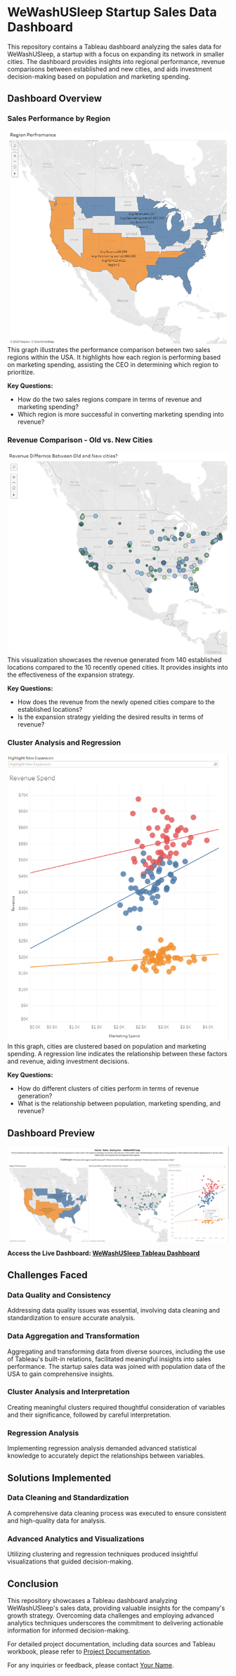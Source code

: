 # WeWashUSleep Startup Sales Data Dashboard

This repository contains a Tableau dashboard analyzing the sales data for WeWashUSleep, a startup with a focus on expanding its network in smaller cities. The dashboard provides insights into regional performance, revenue comparisons between established and new cities, and aids investment decision-making based on population and marketing spending.

## Dashboard Overview

### Sales Performance by Region
![Sales Performance by Region](img/p1.png)
This graph illustrates the performance comparison between two sales regions within the USA. It highlights how each region is performing based on marketing spending, assisting the CEO in determining which region to prioritize.

**Key Questions:**
- How do the two sales regions compare in terms of revenue and marketing spending?
- Which region is more successful in converting marketing spending into revenue?

### Revenue Comparison - Old vs. New Cities
![Revenue Comparison - Old vs. New Cities](img/p2.png)
This visualization showcases the revenue generated from 140 established locations compared to the 10 recently opened cities. It provides insights into the effectiveness of the expansion strategy.

**Key Questions:**
- How does the revenue from the newly opened cities compare to the established locations?
- Is the expansion strategy yielding the desired results in terms of revenue?

### Cluster Analysis and Regression
![Cluster Analysis and Regression](img/p3.png)
In this graph, cities are clustered based on population and marketing spending. A regression line indicates the relationship between these factors and revenue, aiding investment decisions.

**Key Questions:**
- How do different clusters of cities perform in terms of revenue generation?
- What is the relationship between population, marketing spending, and revenue?

## Dashboard Preview
![Overall Dashboard](img/dash.png)

**Access the Live Dashboard: [WeWashUSleep Tableau Dashboard](https://public.tableau.com/views/sales_data_analysis_for_startup/Dashboard1?:language=en-US&publish=yes&:display_count=n&:origin=viz_share_link)**

## Challenges Faced

### Data Quality and Consistency
Addressing data quality issues was essential, involving data cleaning and standardization to ensure accurate analysis.

### Data Aggregation and Transformation
Aggregating and transforming data from diverse sources, including the use of Tableau's built-in relations, facilitated meaningful insights into sales performance. The startup sales data was joined with population data of the USA to gain comprehensive insights.

### Cluster Analysis and Interpretation
Creating meaningful clusters required thoughtful consideration of variables and their significance, followed by careful interpretation.

### Regression Analysis
Implementing regression analysis demanded advanced statistical knowledge to accurately depict the relationships between variables.

## Solutions Implemented

### Data Cleaning and Standardization
A comprehensive data cleaning process was executed to ensure consistent and high-quality data for analysis.

### Advanced Analytics and Visualizations
Utilizing clustering and regression techniques produced insightful visualizations that guided decision-making.

## Conclusion

This repository showcases a Tableau dashboard analyzing WeWashUSleep's sales data, providing valuable insights for the company's growth strategy. Overcoming data challenges and employing advanced analytics techniques underscores the commitment to delivering actionable information for informed decision-making.

For detailed project documentation, including data sources and Tableau workbook, please refer to [Project Documentation](link_to_documentation).

For any inquiries or feedback, please contact [Your Name](link_to_contact).
